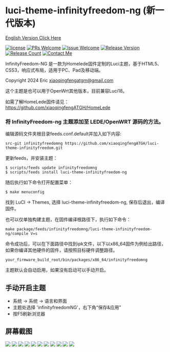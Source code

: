 # luci-theme-infinityfreedom-ng (新一代版本)

[ English Version Click Here ](/README.md)

[![license][1]][2]
[![PRs Welcome][3]][4]
[![Issue Welcome][5]][6]
[![Release Version][7]][8]
[![Release Count][9]][8]
[![Contact Me][10]][11]

InfinityFreedom-NG 是一款为Homelede固件定制的Luci主题，基于HTML5、CSS3，响应式布局，适用于PC、Pad及移动端。

Copyright 2024 Eric <xiaoqingfengatgm@gmail.com>

这个主题是也可以用于OpenWrt其他版本，目前兼容Luci18。

如需了解HomeLede固件请见：
https://github.com/xiaoqingfengATGH/HomeLede

### 将 InfinityFreedom-ng 主题添加至 LEDE/OpenWRT 源码的方法。

编辑源码文件夹根目录feeds.conf.default并加入如下内容:

```
src-git infinityfreedomng https://github.com/xiaoqingfengATGH/luci-theme-infinityfreedom.git
```

更新feeds，并安装主题：

```
$ scripts/feeds update infinityfreedomng
$ scripts/feeds install luci-theme-infinityfreedom-ng
```

随后执行如下命令打开配置菜单：
```
$ make menuconfig
```

找到 LuCI -> Themes, 选择 luci-theme-infinityfreedom-ng, 保存后退出，编译固件。


也可以仅单独构建主题，在固件编译根路径下，执行如下命令：

```
make package/feeds/infinityfreedomng/luci-theme-infinityfreedom-ng/compile V=s
```

命令成功后，可以在下面路径中找到ipk文件，以下以x86_64固件为例给出路径，如果你编译其他硬件的固件，请按照目标硬件调整路径。

```
your_firmware_build_root/bin/packages/x86_64/infinityfreedomng
```

主题默认会自动启用，如果没有启动可以手动开启。

手动开启主题
------------

* 系统 -> 系统 -> 语言和界面
* 主题处选择 'infinityfreedomNG'，右下角“保存&应用”
* 按F5刷新浏览器

屏幕截图
--------

![](/screenshots/000.Login.png)
![](/screenshots/001.Overview.png)
![](/screenshots/002.Firewall.png)
![](/screenshots/003.KernelLog.png)
![](/screenshots/004.Route.png)
![](/screenshots/005.SysLog.png)
![](/screenshots/006_RealTimeMontor.png)
![](/screenshots/100.System.png)
![](/screenshots/101.SoftwarePkgs.png)
![](/screenshots/207.upnp.png)
![](/screenshots/304.Samba.png)

[1]: https://img.shields.io/badge/license-Apache2-brightgreen.svg
[2]: /LICENSE
[3]: https://img.shields.io/badge/PRs-welcome-brightgreen.svg
[4]: https://github.com/xiaoqingfengATGH/luci-theme-infinityfreedom/pulls
[5]: https://img.shields.io/badge/Issues-welcome-brightgreen.svg
[6]: https://github.com/xiaoqingfengATGH/luci-theme-infinityfreedom/issues/new
[7]: https://img.shields.io/badge/release-NGv1.5-orange.svg?
[8]: https://github.com/xiaoqingfengATGH/luci-theme-infinityfreedom/releases
[9]: https://img.shields.io/github/downloads/xiaoqingfengATGH/luci-theme-infinityfreedom/total
[10]: https://img.shields.io/badge/Contact-telegram-blue
[11]: https://t.me/t_homelede
